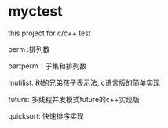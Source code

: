 # myctest

this project for c/c++ test

perm :排列数

partperm：子集和排列数

mutilist: 树的兄弟孩子表示法, c语言版的简单实现

future: 多线程并发模式future的c++实现版

quicksort: 快速排序实现

